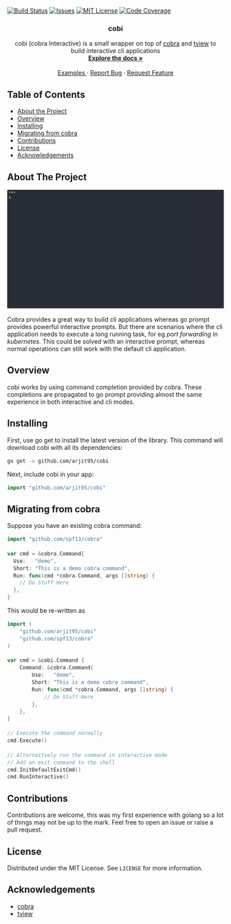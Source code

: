 [![Build Status][build-shield]][build-url]
[![Issues][issues-shield]][issues-url]
[![MIT License][license-shield]][license-url]
[![Code Coverage][coverage-shield]][coverage-url]
<p align="center">
  <h3 align="center">cobi</h3>

  <p align="center">
    cobi (cobra Interactive) is a small wrapper on top of <a href="https://github.com/spf13/cobra">cobra</a> and <a href="https://github.com/rivo/tview">tview</a> to build interactive cli applications
    <br />
    <a href="https://github.com/arjit95/cobi#docs"><strong>Explore the docs »</strong></a>
    <br />
    <br />
    <a href="https://github.com/arjit95/_examples"> Examples </a>
    ·
    <a href="https://github.com/arjit95/cobi/issues">Report Bug</a>
    ·
    <a href="https://github.com/arjit95/cobi/issues">Request Feature</a>
  </p>
</p>

## Table of Contents

* [About the Project](#about-the-project)
* [Overview](#overview)
* [Installing](#installing)
* [Migrating from cobra](#migrating-from-cobra)
* [Contributions](#contributions)
* [License](#license)
* [Acknowledgements](#acknowledgements)

## About The Project
![cobi Screenshot](_images/screenshot.svg)

Cobra provides a great way to build cli applications whereas go prompt provides powerful interactive prompts. But there are scenarios where the cli application needs to execute a long running task, for eg _port forwarding in kubernetes_. This could be solved with an interactive prompt, whereas normal operations can still work with the default cli application.

## Overview
cobi works by using command completion provided by cobra. These completions are propagated to go prompt providing almost the same experience in both interactive and cli modes.

## Installing
First, use go get to install the latest version of the library. This command will download cobi with all its dependencies:

```bash
go get -u github.com/arjit95/cobi
```

Next, include cobi in your app:

```go
import "github.com/arjit95/cobi"
```

## Migrating from cobra
Suppose you have an existing cobra command:

```go
import "github.com/spf13/cobra"

var cmd = &cobra.Command{
  Use:   "demo",
  Short: "This is a demo cobra command",
  Run: func(cmd *cobra.Command, args []string) {
    // Do Stuff Here
  },
}
```

This would be re-written as

```go
import (
    "github.com/arjit95/cobi"
    "github.com/spf13/cobra"
)

var cmd = &cobi.Command {
    Command: &cobra.Command{
        Use:   "demo",
        Short: "This is a demo cobra command",
        Run: func(cmd *cobra.Command, args []string) {
            // Do Stuff Here
        }, 
    },
}

// Execute the command normally
cmd.Execute()

// Alternaitvely run the command in interactive mode
// Add an exit command to the shell
cmd.InitDefaultExitCmd()
cmd.RunInteractive()
```

## Contributions
Contributions are welcome, this was my first experience with golang so a lot of things may not be up to the mark. Feel free to open an issue or raise a pull request.

## License
Distributed under the MIT License. See `LICENSE` for more information.

## Acknowledgements
- [cobra](https://github.com/spf13/cobra)
- [tview](https://github.com/rivo/tview)

[build-shield]: https://travis-ci.com/arjit95/cobi.svg?branch=main
[build-url]: https://travis-ci.com/arjit95/cobi
[issues-shield]: https://img.shields.io/github/issues/arjit95/cobi.svg
[issues-url]: https://github.com/arjit95/cobi/issues
[license-shield]: https://img.shields.io/github/license/arjit95/cobi.svg
[license-url]: https://github.com/arjit95/cobi/blob/main/LICENSE
[coverage-shield]: https://codecov.io/gh/arjit95/cobi/branch/main/graph/badge.svg
[coverage-url]: https://codecov.io/gh/arjit95/cobi